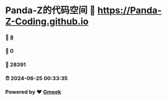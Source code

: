 # Panda-Z的代码空间 :link: https://Panda-Z-Coding.github.io 
### :page_facing_up: [8](https://Panda-Z-Coding.github.io/tag.html) 
### :speech_balloon: 0 
### :hibiscus: 28391 
### :alarm_clock: 2024-06-25 00:33:35 
### Powered by :heart: [Gmeek](https://github.com/Meekdai/Gmeek)
